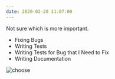 ```yaml
---
date: 2020-02-20 11:07:00
---
```


Not sure which is more important.

- Fixing Bugs
- Writing Tests
- Writing Tests for Bug that I Need to Fix
- Writing Documentation

![choose](https://media0.giphy.com/media/Ym5U51jIXwYsGp2M5e/giphy.gif)
